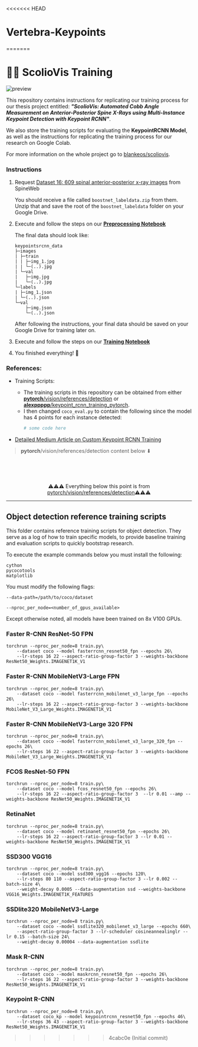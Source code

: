 <<<<<<< HEAD
# Vertebra-Keypoints
=======
# 🦴💪 ScolioVis Training

![preview](/scoliovistraining-preview.gif)

This repository contains instructions for replicating our training process for our thesis project entitled: **_"ScolioVis: Automated Cobb Angle Measurement on Anterior-Posterior Spine X-Rays using Multi-Instance Keypoint Detection with Keypoint RCNN"_**.

We also store the training scripts for evaluating the **KeypointRCNN Model**, as well as the instructions for replicating the training process for our research on Google Colab.

For more information on the whole project go to [blankeos/scoliovis](https://github.com/Blankeos/scoliovis).

### Instructions

1. Request [Dataset 16: 609 spinal anterior-posterior x-ray images](http://spineweb.digitalimaginggroup.ca/Index.php?n=Main.Datasets#Dataset_16.3A_609_spinal_anterior-posterior_x-ray_images) from SpineWeb

   You should receive a file called `boostnet_labeldata.zip` from them. Unzip that and save the root of the `boostnet_labeldata` folder on your Google Drive.

2. Execute and follow the steps on our **[Preprocessing Notebook](https://colab.research.google.com/drive/1Rlt43PWo6NYREuDsGT8K5tRg5QqfFdVc?usp=sharing)**

   The final data should look like:

   ```
   keypointsrcnn_data
   ├─images
   | ├─train
   | | ├─img_1.jpg
   | | └─(..).jpg
   | └─val
   |   ├─img.jpg
   |   └─(..).jpg
   └─labels
   | ├─img_1.json
   | └─(..).json
   └─val
       ├─img.json
       └─(..).json
   ```

   After following the instructions, your final data should be saved on your Google Drive for training later on.

3. Execute and follow the steps on our **[Training Notebook](https://colab.research.google.com/drive/1aaTWt2rZ-M7YlqIus7aC-84SorjNwl8G?usp=sharing)**

4. You finished everything! 🎉

### References:

- Training Scripts:

  - The training scripts in this repository can be obtained from either [**pytorch**/vision/references/detection](https://github.com/pytorch/vision/tree/main/references/detection) or [**alexppppp**/keypoint_rcnn_training_pytorch](https://github.com/alexppppp/keypoint_rcnn_training_pytorch).
  - I then changed `coco_eval.py` to contain the following since the model has 4 points for each instance detected:
    ```py
    # some code here
    ```

- [Detailed Medium Article on Custom Keypoint RCNN Training](https://medium.com/@alexppppp/how-to-train-a-custom-keypoint-detection-model-with-pytorch-d9af90e111da)

> **pytorch**/vision/references/detection content below ⬇

<br />
<br />
<br />

<p align="center">
⚠⚠⚠ Everything below this point is from <a href="https://github.com/pytorch/vision/tree/main/references/detection">pytorch/vision/references/detection</a>⚠⚠⚠
</p>

---

## Object detection reference training scripts

This folder contains reference training scripts for object detection.
They serve as a log of how to train specific models, to provide baseline
training and evaluation scripts to quickly bootstrap research.

To execute the example commands below you must install the following:

```
cython
pycocotools
matplotlib
```

You must modify the following flags:

`--data-path=/path/to/coco/dataset`

`--nproc_per_node=<number_of_gpus_available>`

Except otherwise noted, all models have been trained on 8x V100 GPUs.

### Faster R-CNN ResNet-50 FPN

```
torchrun --nproc_per_node=8 train.py\
    --dataset coco --model fasterrcnn_resnet50_fpn --epochs 26\
    --lr-steps 16 22 --aspect-ratio-group-factor 3 --weights-backbone ResNet50_Weights.IMAGENET1K_V1
```

### Faster R-CNN MobileNetV3-Large FPN

```
torchrun --nproc_per_node=8 train.py\
    --dataset coco --model fasterrcnn_mobilenet_v3_large_fpn --epochs 26\
    --lr-steps 16 22 --aspect-ratio-group-factor 3 --weights-backbone MobileNet_V3_Large_Weights.IMAGENET1K_V1
```

### Faster R-CNN MobileNetV3-Large 320 FPN

```
torchrun --nproc_per_node=8 train.py\
    --dataset coco --model fasterrcnn_mobilenet_v3_large_320_fpn --epochs 26\
    --lr-steps 16 22 --aspect-ratio-group-factor 3 --weights-backbone MobileNet_V3_Large_Weights.IMAGENET1K_V1
```

### FCOS ResNet-50 FPN

```
torchrun --nproc_per_node=8 train.py\
    --dataset coco --model fcos_resnet50_fpn --epochs 26\
    --lr-steps 16 22 --aspect-ratio-group-factor 3  --lr 0.01 --amp --weights-backbone ResNet50_Weights.IMAGENET1K_V1
```

### RetinaNet

```
torchrun --nproc_per_node=8 train.py\
    --dataset coco --model retinanet_resnet50_fpn --epochs 26\
    --lr-steps 16 22 --aspect-ratio-group-factor 3 --lr 0.01 --weights-backbone ResNet50_Weights.IMAGENET1K_V1
```

### SSD300 VGG16

```
torchrun --nproc_per_node=8 train.py\
    --dataset coco --model ssd300_vgg16 --epochs 120\
    --lr-steps 80 110 --aspect-ratio-group-factor 3 --lr 0.002 --batch-size 4\
    --weight-decay 0.0005 --data-augmentation ssd --weights-backbone VGG16_Weights.IMAGENET1K_FEATURES
```

### SSDlite320 MobileNetV3-Large

```
torchrun --nproc_per_node=8 train.py\
    --dataset coco --model ssdlite320_mobilenet_v3_large --epochs 660\
    --aspect-ratio-group-factor 3 --lr-scheduler cosineannealinglr --lr 0.15 --batch-size 24\
    --weight-decay 0.00004 --data-augmentation ssdlite
```

### Mask R-CNN

```
torchrun --nproc_per_node=8 train.py\
    --dataset coco --model maskrcnn_resnet50_fpn --epochs 26\
    --lr-steps 16 22 --aspect-ratio-group-factor 3 --weights-backbone ResNet50_Weights.IMAGENET1K_V1
```

### Keypoint R-CNN

```
torchrun --nproc_per_node=8 train.py\
    --dataset coco_kp --model keypointrcnn_resnet50_fpn --epochs 46\
    --lr-steps 36 43 --aspect-ratio-group-factor 3 --weights-backbone ResNet50_Weights.IMAGENET1K_V1
```
>>>>>>> 4cabc0e (Initial commit)
